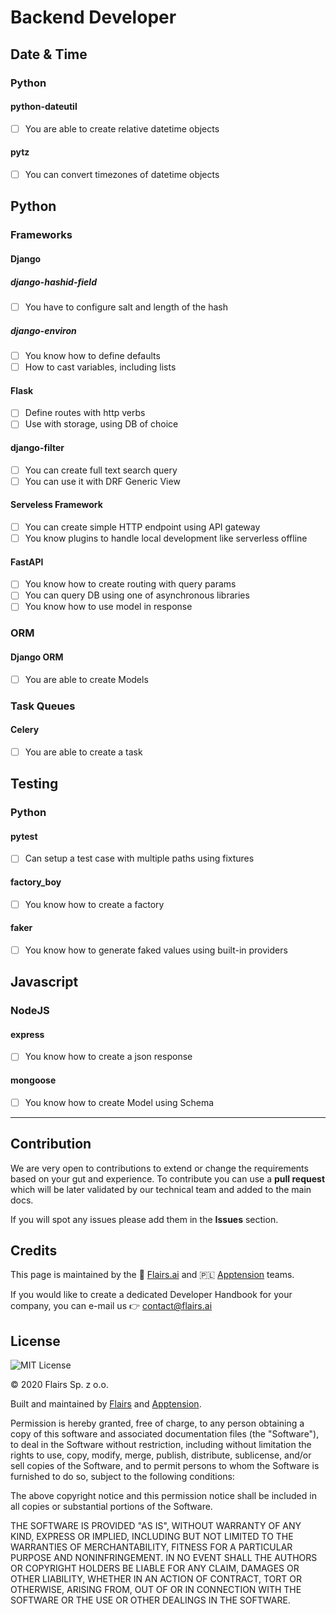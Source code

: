 Backend Developer
=================

Date & Time
-----------

### Python

#### python-dateutil

*   [ ] You are able to create relative datetime objects

#### pytz

*   [ ] You can convert timezones of datetime objects

Python
------

### Frameworks

#### Django

##### django-hashid-field

*   [ ] You have to configure salt and length of the hash

##### django-environ

*   [ ] You know how to define defaults
*   [ ] How to cast variables, including lists

#### Flask

*   [ ] Define routes with http verbs
*   [ ] Use with storage, using DB of choice

#### django-filter

*   [ ] You can create full text search query
*   [ ] You can use it with DRF Generic View

#### Serveless Framework

*   [ ] You can create simple HTTP endpoint using API gateway
*   [ ] You know plugins to handle local development like serverless offline

#### FastAPI

*   [ ] You know how to create routing with query params
*   [ ] You can query DB using one of asynchronous libraries
*   [ ] You know how to use model in response

### ORM

#### Django ORM

*   [ ] You are able to create Models

### Task Queues

#### Celery

*   [ ] You are able to create a task

Testing
-------

### Python

#### pytest

*   [ ] Can setup a test case with multiple paths using fixtures

#### factory_boy

*   [ ] You know how to create a factory

#### faker

*   [ ] You know how to generate faked values using built-in providers

Javascript
----------

### NodeJS

#### express

*   [ ] You know how to create a json response

#### mongoose

*   [ ] You know how to create Model using Schema

* * *

Contribution
------------

We are very open to contributions to extend or change the requirements based on your gut and experience. To contribute you can use a **pull request** which will be later validated by our technical team and added to the main docs.

If you will spot any issues please add them in the **Issues** section.

Credits
-------

This page is maintained by the 🔹 [Flairs.ai](http://Flairs.ai) and 🇵🇱 [Apptension](https://apptension.com) teams.

If you would like to create a dedicated Developer Handbook for your company, you can e-mail us 👉 [contact@flairs.ai](mailto:contact@flairs.ai)

License
-------

![MIT License](https://img.shields.io/badge/License-MIT-blue.svg)

© 2020 Flairs Sp. z o.o.

Built and maintained by [Flairs](https://www.flairs.ai) and [Apptension](https://apptension.com).

Permission is hereby granted, free of charge, to any person obtaining a copy of this software and associated documentation files (the "Software"), to deal in the Software without restriction, including without limitation the rights to use, copy, modify, merge, publish, distribute, sublicense, and/or sell copies of the Software, and to permit persons to whom the Software is furnished to do so, subject to the following conditions:

The above copyright notice and this permission notice shall be included in all copies or substantial portions of the Software.

THE SOFTWARE IS PROVIDED "AS IS", WITHOUT WARRANTY OF ANY KIND, EXPRESS OR IMPLIED, INCLUDING BUT NOT LIMITED TO THE WARRANTIES OF MERCHANTABILITY, FITNESS FOR A PARTICULAR PURPOSE AND NONINFRINGEMENT. IN NO EVENT SHALL THE AUTHORS OR COPYRIGHT HOLDERS BE LIABLE FOR ANY CLAIM, DAMAGES OR OTHER LIABILITY, WHETHER IN AN ACTION OF CONTRACT, TORT OR OTHERWISE, ARISING FROM, OUT OF OR IN CONNECTION WITH THE SOFTWARE OR THE USE OR OTHER DEALINGS IN THE SOFTWARE.